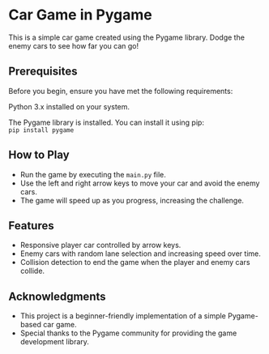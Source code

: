 # Car Game in Pygame
This is a simple car game created using the Pygame library. Dodge the enemy cars to see how far you can go!

## Prerequisites
Before you begin, ensure you have met the following requirements:

Python 3.x installed on your system.

The Pygame library is installed. You can install it using pip:<br>
`pip install pygame`

## How to Play
- Run the game by executing the `main.py` file.
- Use the left and right arrow keys to move your car and avoid the enemy cars.
- The game will speed up as you progress, increasing the challenge.

## Features
- Responsive player car controlled by arrow keys.
- Enemy cars with random lane selection and increasing speed over time.
- Collision detection to end the game when the player and enemy cars collide.

## Acknowledgments
- This project is a beginner-friendly implementation of a simple Pygame-based car game.
- Special thanks to the Pygame community for providing the game development library.

